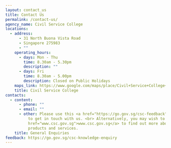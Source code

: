 ```yaml
---
layout: contact_us
title: Contact Us
permalink: /contact-us/
agency_name: Civil Service College
locations:
  - address:
      - 31 North Buona Vista Road
      - Singapore 275983
      - ""
    operating_hours:
      - days: Mon - Thu
        time: 8.30am - 5.30pm
        description: ""
      - days: Fri
        time: 8.30am - 5.00pm
        description: Closed on Public Holidays
    maps_link: https://www.google.com/maps/place/Civil+Service+College+Singapore/@1.3097836,103.7896772,17z/data=!3m1!4b1!4m6!3m5!1s0x31da1a69903e6b7d:0x49ea7230ea512a56!8m2!3d1.3097836!4d103.7918659!16s%2Fm%2F03wg2xg
    title: Civil Service College
contacts:
  - content:
      - phone: ""
      - email: ""
      - other: Please use this <a href="https://go.gov.sg/csc-feedback">Online Form</a>
          to get in touch with us. <br> Alternatively, you may wish to visit <a
          href="www.csc.gov.sg">www.csc.gov.sg</a> to find out more about CSC's
          products and services.
    title: General Enquiries
feedback: https://go.gov.sg/csc-knowledge-enquiry
---
```

